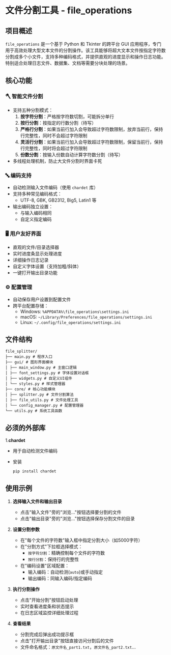 # 文件分割工具 - file_operations

## 项目概述
`file_operations` 是一个基于 Python 和 Tkinter 的跨平台 GUI 应用程序，专门用于高效处理大型文本文件的分割操作。该工具能够将超大文本文件按指定字符数分割成多个小文件，支持多种编码格式，并提供直观的进度显示和操作日志功能。特别适合处理日志文件、数据集、文档等需要分块处理的场景。

## 核心功能
### 🪓 智能文件分割
- 支持五种分割模式：
  1. **按字符分割**：严格按字符数切割，可能拆分单行
  2. **按行分割**：按指定的行数分割（待写）
  3. **严格行分割**：如果当前行加入会导致超过字符数限制，放弃当前行，保持行完整性，同时不会超过字符限制
  4. **灵活行分割**：如果当前行加入会导致超过字符数限制，保留当前行，保持行完整性，同时将会超过字符限制
  5. **份数分割**：按输入份数自动计算字符数分割（待写）
- 多线程处理机制，防止大文件分割时界面卡死

### 🔤 编码支持
- 自动检测输入文件编码（使用 `chardet` 库）
- 支持多种常见编码格式：
  - UTF-8, GBK, GB2312, Big5, Latin1 等
- 输出编码独立设置：
  - 与输入编码相同
  - 自定义指定编码

### 🖥️ 用户友好界面
- 直观的文件/目录选择器
- 实时进度条显示处理进度
- 详细操作日志记录
- 自定义字体设置（支持加粗/斜体）
- 一键打开输出目录功能

### ⚙️ 配置管理
- 自动保存用户设置到配置文件
- 跨平台配置存储：
  - Windows: `%APPDATA%\file_operations\settings.ini`
  - macOS: `~/Library/Preferences/file_operations/settings.ini`
  - Linux: `~/.config/file_operations/settings.ini`


## 文件结构

```
file_splitter/
├── main.py # 程序入口
├── gui/ # 图形界面模块
│ ├── main_window.py # 主窗口逻辑
│ ├── font_settings.py # 字体设置对话框
│ ├── widgets.py # 自定义UI组件
│ └── styles.py # 样式管理器
├── core/ # 核心功能模块
│ ├── splitter.py # 文件分割算法
│ ├── file_utils.py # 文件处理工具
│ └── config_manager.py # 配置管理器
└── utils.py # 系统工具函数
```

## 必须的外部库

1.**chardet**

- 用于自动检测文件编码
- 安装

   ```
   pip install chardet
   ```

## 使用示例
1. **选择输入文件和输出目录**
   - 点击"输入文件"旁的"浏览..."按钮选择要分割的文件
   - 点击"输出目录"旁的"浏览..."按钮选择保存分割文件的目录

2. **设置分割参数**
   - 在"每个文件的字符数"输入框中指定分割大小（如5000字符）
   - 在"分割方式"下拉框选择模式：
     - `按字符分割`：精确控制每个文件的字符数
     - `按行分割`：保持行的完整性
   - 在"编码设置"区域配置：
     - 输入编码：自动检测(`auto`)或手动指定
     - 输出编码：同输入编码/指定编码

3. **执行分割操作**
   - 点击"开始分割"按钮启动处理
   - 实时查看进度条和状态提示
   - 在日志区域监控详细处理过程

4. **查看结果**
   - 分割完成后弹出成功提示框
   - 点击"打开输出目录"按钮直接访问分割后的文件
   - 文件命名格式：`原文件名_part1.txt`，`原文件名_part2.txt`...
